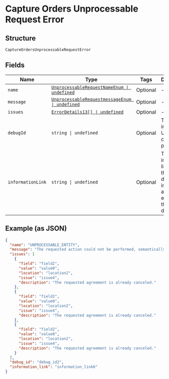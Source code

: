 
# Capture Orders Unprocessable Request Error

## Structure

`CaptureOrdersUnprocessableRequestError`

## Fields

| Name | Type | Tags | Description |
|  --- | --- | --- | --- |
| `name` | [`UnprocessableRequestNameEnum \| undefined`](../../doc/models/unprocessable-request-name-enum.md) | Optional | - |
| `message` | [`UnprocessableRequestmessageEnum \| undefined`](../../doc/models/unprocessable-requestmessage-enum.md) | Optional | - |
| `issues` | [`ErrorDetails13[] \| undefined`](../../doc/models/error-details-13.md) | Optional | - |
| `debugId` | `string \| undefined` | Optional | The PayPal internal ID. Used for correlation purposes. |
| `informationLink` | `string \| undefined` | Optional | The information link, or URI, that shows detailed information about this error for the developer. |

## Example (as JSON)

```json
{
  "name": "UNPROCESSABLE_ENTITY",
  "message": "The requested action could not be performed, semantically incorrect, or failed business validation.",
  "issues": [
    {
      "field": "field2",
      "value": "value0",
      "location": "location2",
      "issue": "issue4",
      "description": "The requested agreement is already canceled."
    },
    {
      "field": "field2",
      "value": "value0",
      "location": "location2",
      "issue": "issue4",
      "description": "The requested agreement is already canceled."
    },
    {
      "field": "field2",
      "value": "value0",
      "location": "location2",
      "issue": "issue4",
      "description": "The requested agreement is already canceled."
    }
  ],
  "debug_id": "debug_id2",
  "information_link": "information_link6"
}
```

